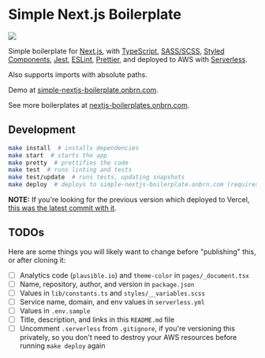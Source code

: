 # Simple Next.js Boilerplate

[![](https://github.com/BrunoBernardino/nextjs-boilerplate-simple/workflows/Run%20Tests/badge.svg)](https://github.com/BrunoBernardino/nextjs-boilerplate-simple/actions?workflow=Run+Tests)

Simple boilerplate for [Next.js](https://nextjs.org), with [TypeScript](https://www.typescriptlang.org), [SASS/SCSS](https://sass-lang.com), [Styled Components](https://styled-components.com), [Jest](https://jestjs.io), [ESLint](https://eslint.org/), [Prettier](https://prettier.io/), and deployed to AWS with [Serverless](https://serverless.com).

Also supports imports with absolute paths.

Demo at [simple-nextjs-boilerplate.onbrn.com](https://simple-nextjs-boilerplate.onbrn.com).

See more boilerplates at [nextjs-boilerplates.onbrn.com](https://nextjs-boilerplates.onbrn.com).

## Development

```bash
make install  # installs dependencies
make start  # starts the app
make pretty  # prettifies the code
make test  # runs linting and tests
make test/update  # runs tests, updating snapshots
make deploy  # deploys to simple-nextjs-boilerplate.onbrn.com (requires `serverless` to be installed globally)
```

**NOTE:** If you're looking for the previous version which deployed to Vercel, [this was the latest commit with it](https://github.com/BrunoBernardino/nextjs-boilerplate-simple/tree/01b932f3bd777cda92610c4f8c2cd7dd5bffd975).

## TODOs

Here are some things you will likely want to change before "publishing" this, or after cloning it:

- [ ] Analytics code (`plausible.io`) and `theme-color` in `pages/_document.tsx`
- [ ] Name, repository, author, and version in `package.json`
- [ ] Values in `lib/constants.ts` and `styles/__variables.scss`
- [ ] Service name, domain, and env values in `serverless.yml`
- [ ] Values in `.env.sample`
- [ ] Title, description, and links in this `README.md` file
- [ ] Uncomment `.serverless` from `.gitignore`, if you're versioning this privately, so you don't need to destroy your AWS resources before running `make deploy` again
